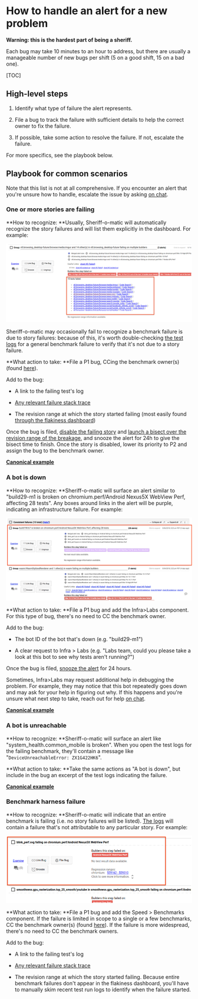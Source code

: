 # How to handle an alert for a new problem

**Warning: this is the hardest part of being a sheriff.**

Each bug may take 10 minutes to an hour to address, but there are usually a manageable number of new bugs per shift (5 on a good shift, 15 on a bad one).

[TOC]

## High-level steps

1. Identify what type of failure the alert represents.

2. File a bug to track the failure with sufficient details to help the correct owner to fix the failure.

3. If possible, take some action to resolve the failure. If not, escalate the failure.

For more specifics, see the playbook below.

## Playbook for common scenarios

Note that this list is not at all comprehensive. If you encounter an alert that you're unsure how to handle, escalate the issue by asking [on chat](https://hangouts.google.com/group/80kY8Glh1AqcbQP92).

### One or more stories are failing

**How to recognize: **Usually, Sheriff-o-matic will automatically recognize the story failures and will list them explicitly in the dashboard. For example:

![Story failures in Sheriff-o-matic](images/som_story_failures.png)

Sheriff-o-matic may occasionally fail to recognize a benchmark failure is due to story failures: because of this, it's worth double-checking [the test logs](https://chromium.googlesource.com/chromium/src/+/master/docs/speed/bot_health_sheriffing/how_to_access_test_logs.md#getting-a-list-of-stories-that-failed) for a general benchmark failure to verify that it's not due to a story failure.

**What action to take: **File a P1 bug, CCing the benchmark owner(s) (found [here](https://docs.google.com/spreadsheets/d/1xaAo0_SU3iDfGdqDJZX_jRV0QtkufwHUKH3kQKF3YQs/edit#gid=0)).

Add to the bug:

* A link to the failing test's log

* [Any relevant failure stack trace](https://chromium.googlesource.com/chromium/src/+/master/docs/speed/bot_health_sheriffing/how_to_access_test_logs.md#identifying-why-a-story-failed)

* The revision range at which the story started failing (most easily found [through the flakiness dashboard](https://chromium.googlesource.com/chromium/src/+/master/docs/speed/bot_health_sheriffing/what_test_is_failing.md))

Once the bug is filed, [disable the failing story](https://chromium.googlesource.com/chromium/src/+/master/docs/speed/bot_health_sheriffing/how_to_disable_a_story.md) and [launch a bisect over the revision range of the breakage](https://chromium.googlesource.com/chromium/src/+/master/docs/speed/bot_health_sheriffing/how_to_launch_a_functional_bisect.md), and snooze the alert for 24h to give the bisect time to finish. Once the story is disabled, lower its priority to P2 and assign the bug to the benchmark owner.

**[Canonical example](https://bugs.cromium.org/p/chromium/issues/detail?id=809063)**

### A bot is down

**How to recognize: **Sheriff-o-matic will surface an alert similar to "build29-m1 is broken on chromium.perf/Android Nexus5X WebView Perf, affecting 28 tests". Any boxes around links in the alert will be purple, indicating an infrastructure failure. For example:

![A bot down in Sheriff-o-matic](images/som_bot_down.png)

**What action to take: **File a P1 bug and add the Infra>Labs component. For this type of bug, there's no need to CC the benchmark owner.

Add to the bug:

* The bot ID of the bot that's down (e.g. "build29-m1")

* A clear request to Infra > Labs (e.g. "Labs team, could you please take a look at this bot to see why tests aren't running?")

Once the bug is filed, [snooze the alert](https://chromium.googlesource.com/chromium/src/+/master/docs/speed/bot_health_sheriffing/how_to_snooze_an_alert.md) for 24 hours.

Sometimes, Infra>Labs may request additional help in debugging the problem. For example, they may notice that this bot repeatedly goes down and may ask for your help in figuring out why. If this happens and you're unsure what next step to take, reach out for help [on chat](https://hangouts.google.com/group/80kY8Glh1AqcbQP92).

**[Canonical example](https://bugs.chromium.org/p/chromium/issues/detail?id=821562)**

### A bot is unreachable

**How to recognize: **Sheriff-o-matic will surface an alert like "system_health.common_mobile is broken". When you open the test logs for the failing benchmark, they'll contain a message like "`DeviceUnreachableError: ZX1G422HK6`".

**What action to take: **Take the same actions as "A bot is down", but include in the bug an excerpt of the test logs indicating the failure.

**[Canonical example](https://bugs.chromium.org/p/chromium/issues/detail?id=739715)**

### Benchmark harness failure

**How to recognize: **Sheriff-o-matic will indicate that an entire benchmark is failing (i.e. no story failures will be listed). [The logs](https://chromium.googlesource.com/chromium/src/+/master/docs/speed/bot_health_sheriffing/how_to_access_test_logs.md) will contain a failure that's not attributable to any particular story. For example:

![A general benchmark failure in Sheriff-o-matic](images/som_benchmark_failure.png)

**What action to take: **File a P1 bug and add the Speed > Benchmarks component. If the failure is limited in scope to a single or a few benchmarks, CC the benchmark owner(s) (found [here](https://docs.google.com/spreadsheets/d/1xaAo0_SU3iDfGdqDJZX_jRV0QtkufwHUKH3kQKF3YQs/edit#gid=0)). If the failure is more widespread, there's no need to CC the benchmark owners.

Add to the bug:

* A link to the failing test's log

* [Any relevant failure stack trace](https://chromium.googlesource.com/chromium/src/+/master/docs/speed/bot_health_sheriffing/how_to_access_test_logs.md#identifying-why-a-story-failed)

* The revision range at which the story started failing. Because entire benchmark failures don't appear in the flakiness dashboard, you'll have to manually skim recent test run logs to identify when the failure started.

